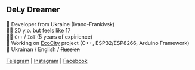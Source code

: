 ## DeLy Dreamer

🤪 Developer from Ukraine (Ivano-Frankivsk)   
🤷‍♂️ 20 y.o. but feels like 17   
👨‍💻 `C++` / `IoT` (5 years of expirience)   
💼 Working on [EcoCity](https://eco-city.org.ua/) project (C++, ESP32/ESP8266, Arduino Framework)   
📣 Ukrainan / English / ~~Russian~~

[Telegram](https://t.me/delydreamer) | [Instagram](https://instagram.com/delydreamer) | [Facebook](https://www.facebook.com/DeLyDreamer)
